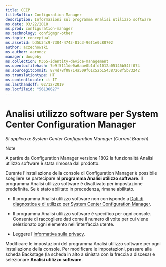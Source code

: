 ```yaml
---
title: CEIP
titleSuffix: Configuration Manager
description: Informazioni sul programma Analisi utilizzo software
ms.date: 03/22/2018
ms.prod: configuration-manager
ms.technology: configmgr-other
ms.topic: conceptual
ms.assetid: bd5b34c9-7304-4743-81c3-96f1e0c80702
author: aczechowski
ms.author: aaroncz
manager: dougeby
ms.collection: M365-identity-device-management
ms.openlocfilehash: 7e9f5111de0a6aae0b1dfd1012a05146b54ff074
ms.sourcegitcommit: 874d78f08714a509f61c52b154387268f5b73242
ms.translationtype: HT
ms.contentlocale: it-IT
ms.lasthandoff: 02/12/2019
ms.locfileid: "56136627"
---
```

# <a name="customer-experience-improvement-program-ceip-for-system-center-configuration-manager"></a>Analisi utilizzo software per System Center Configuration Manager

*Si applica a: System Center Configuration Manager (Current Branch)*

> [!Note]  
> A partire da Configuration Manager versione 1802 la funzionalità Analisi utilizzo software è stata rimossa dal prodotto.

Durante l'installazione della console di Configuration Manager è possibile scegliere se partecipare al **programma Analisi utilizzo software**. Il programma Analisi utilizzo software è disattivato per impostazione predefinita. Se è stato abilitato in precedenza, rimane abilitato.  

-   Il programma Analisi utilizzo software non corrisponde a [Dati di diagnostica e di utilizzo per System Center Configuration Manager](../../../core/plan-design/diagnostics/diagnostics-and-usage-data.md).  

-   Il programma Analisi utilizzo software è specifico per ogni console. Consente di raccogliere dati come il numero di volte per cui viene selezionato ogni elemento nell'interfaccia utente.  

-   Leggere l'[informativa sulla privacy](https://privacy.microsoft.com/privacystatement).  

Modificare le impostazioni del programma Analisi utilizzo software per ogni installazione della console. Per modificare le impostazioni, passare alla scheda Backstage (la scheda in alto a sinistra con la freccia a discesa) e selezionare **Analisi utilizzo software**.  
